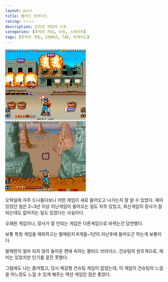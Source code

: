 ```yaml
---
layout: post
title: 블러드 브라더스
rating: ⭐️⭐️⭐️⭐️
description: 건슈팅 게임의 시초
categories: [추억의 게임, 슈팅, 스테이지]
tags: [추억의 게임, 1990년, TAD, 아케이드]
---
```


![blood_bros_01](../../images/2002/blood_bros_01.jpg)
![blood_bros_02](../../images/2002/blood_bros_02.jpg)

 오락실에 자주 드나들다보니 어떤 게임이 새로 들어오고 나가는지 잘 알 수 있었다. 재미있었던 점은 2~3년 이상 지난게임이 들어오는 일도 자주 있었고, 최신게임이 장사가 잘되는데도 없어지는 일도 있었다는 사실이다.

 오래된 게임이나, 장사가 잘 안되는 게임은 다른게임으로 바뀌는건 당연했다.

 보통 특정 게임을 제외하고는 발매된지 6개월~1년이 지난후에 들어오곤 하는게 보통이다.

발매한지 얼마 되지 않아 들어온 편에 속하는 블러드 브라더스. 건슈팅의 원조격으로, 재미는 있었지만 인기를 끌진 못했다.

그럼에도 나는 즐겨했고, 당시 체감형 건슈팅 게임이 없었는데, 이 게임이 건슈팅의 느낌을 어느정도 느낄 수 있게 해주는 액션 게임인 점은 좋았다.